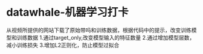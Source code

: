 # datawhale-机器学习打卡
从视频所提供的网站下载了原始带吗和训练数据，根据代码中的提示，改变训练模型和训练数据
1.通过target_only,改变模型输入的特征数量
2.通过增加模型层数，减小训练损失
3.增加L2正则化，防止模型过拟合
